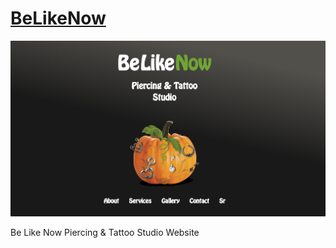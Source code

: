 # [BeLikeNow](https://loganduran.github.io/SinglePageWebsite/index.html)

![alt text](img/image.png)

Be Like Now Piercing & Tattoo Studio Website
